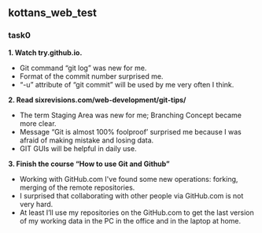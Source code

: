## kottans_web_test
### task0

**1. Watch try.github.io.**

- Git command “git log” was new for me.
- Format of the commit number surprised me.
- “-u” attribute of “git commit” will be used by me very often I think.

**2. Read sixrevisions.com/web-development/git-tips/**
- The term Staging Area was new for me; Branching Concept became more clear.
- Message “Git is almost 100% foolproof’ surprised me because I was afraid of making mistake and losing data. 
- GIT GUIs will be helpful in daily use.

**3. Finish the course “How to use Git and Github”**
- Working with GitHub.com I've found some new operations: forking, merging of the remote repositories. 
- I surprised that collaborating with other people via GitHub.com is not very hard.
- At least I’ll use my repositories on the GitHub.com to get the last version of my working data in the PC in the office and in the laptop at home.
